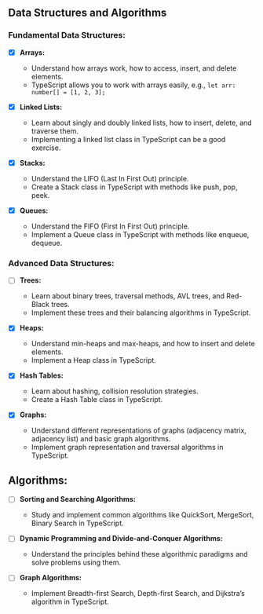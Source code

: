 ## Data Structures and Algorithms

### Fundamental Data Structures:

- [x] **Arrays:**

  - Understand how arrays work, how to access, insert, and delete elements.
  - TypeScript allows you to work with arrays easily, e.g., `let arr: number[] = [1, 2, 3];`

- [x] **Linked Lists:**

  - Learn about singly and doubly linked lists, how to insert, delete, and traverse them.
  - Implementing a linked list class in TypeScript can be a good exercise.

- [x] **Stacks:**

  - Understand the LIFO (Last In First Out) principle.
  - Create a Stack class in TypeScript with methods like push, pop, peek.

- [x] **Queues:**
  - Understand the FIFO (First In First Out) principle.
  - Implement a Queue class in TypeScript with methods like enqueue, dequeue.

### Advanced Data Structures:

- [ ] **Trees:**

  - Learn about binary trees, traversal methods, AVL trees, and Red-Black trees.
  - Implement these trees and their balancing algorithms in TypeScript.

- [x] **Heaps:**

  - Understand min-heaps and max-heaps, and how to insert and delete elements.
  - Implement a Heap class in TypeScript.

- [x] **Hash Tables:**

  - Learn about hashing, collision resolution strategies.
  - Create a Hash Table class in TypeScript.

- [x] **Graphs:**
  - Understand different representations of graphs (adjacency matrix, adjacency list) and basic graph algorithms.
  - Implement graph representation and traversal algorithms in TypeScript.

## Algorithms:

- [ ] **Sorting and Searching Algorithms:**

  - Study and implement common algorithms like QuickSort, MergeSort, Binary Search in TypeScript.

- [ ] **Dynamic Programming and Divide-and-Conquer Algorithms:**
  - Understand the principles behind these algorithmic paradigms and solve problems using them.
- [ ] **Graph Algorithms:**
  - Implement Breadth-first Search, Depth-first Search, and Dijkstra’s algorithm in TypeScript.
